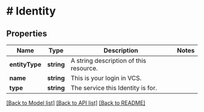 # # Identity

## Properties

Name | Type | Description | Notes
------------ | ------------- | ------------- | -------------
**entityType** | **string** | A string description of this resource. |
**name** | **string** | This is your login in VCS. |
**type** | **string** | The service this Identity is for. |

[[Back to Model list]](../../README.md#models) [[Back to API list]](../../README.md#endpoints) [[Back to README]](../../README.md)
